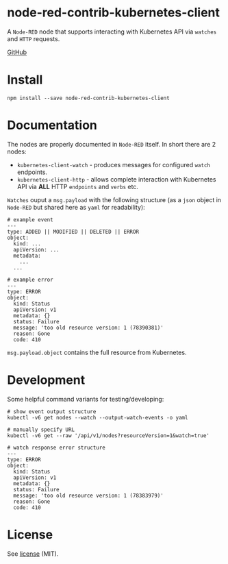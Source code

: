 # node-red-contrib-kubernetes-client

A `Node-RED` node that supports interacting with Kubernetes API via `watches` and `HTTP` requests.

[GitHub](https://github.com/travisghansen/node-red-contrib-kubernetes-client)

# Install

```
npm install --save node-red-contrib-kubernetes-client
```

# Documentation

The nodes are properly documented in `Node-RED` itself. In short there are 2 nodes:

- `kubernetes-client-watch` - produces messages for configured `watch` endpoints.
- `kubernetes-client-http` - allows complete interaction with Kubernetes API via **ALL** HTTP `endpoints` and `verbs` etc.

`Watches` ouput a `msg.payload` with the following structure (as a `json` object in `Node-RED` but shared here as `yaml` for readability):

```
# example event
---
type: ADDED || MODIFIED || DELETED || ERROR
object:
  kind: ...
  apiVersion: ...
  metadata:
    ...
  ...

# example error
---
type: ERROR
object:
  kind: Status
  apiVersion: v1
  metadata: {}
  status: Failure
  message: 'too old resource version: 1 (78390381)'
  reason: Gone
  code: 410

```

`msg.payload.object` contains the full resource from Kubernetes.

# Development

Some helpful command variants for testing/developing:

```
# show event output structure
kubectl -v6 get nodes --watch --output-watch-events -o yaml

# manually specify URL
kubectl -v6 get --raw '/api/v1/nodes?resourceVersion=1&watch=true'

# watch response error structure
---
type: ERROR
object:
  kind: Status
  apiVersion: v1
  metadata: {}
  status: Failure
  message: 'too old resource version: 1 (78383979)'
  reason: Gone
  code: 410

```

# License

See [license](https://github.com/travisghansen/node-red-contrib-kubernetes-client/blob/master/LICENSE) (MIT).
